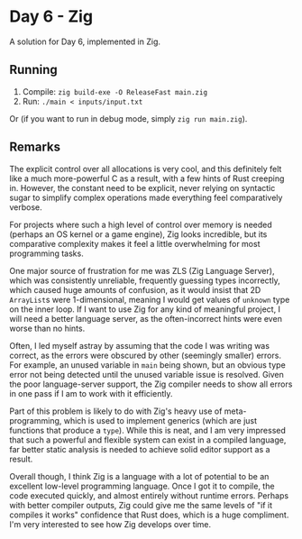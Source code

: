 # Day 6 - Zig

A solution for Day 6, implemented in Zig.

## Running

1. Compile: `zig build-exe -O ReleaseFast main.zig`
2. Run: `./main < inputs/input.txt`

Or (if you want to run in debug mode, simply `zig run main.zig`).

## Remarks

The explicit control over all allocations is very cool, and this definitely
felt like a much more-powerful C as a result, with a few hints of Rust creeping
in. However, the constant need to be explicit, never relying on syntactic sugar
to simplify complex operations made everything feel comparatively verbose.

For projects where such a high level of control over memory is needed (perhaps
an OS kernel or a game engine), Zig looks incredible, but its comparative
complexity makes it feel a little overwhelming for most programming tasks.

One major source of frustration for me was ZLS (Zig Language Server), which was
consistently unreliable, frequently guessing types incorrectly, which caused
huge amounts of confusion, as it would insist that 2D `ArrayList`s were
1-dimensional, meaning I would get values of `unknown` type on the inner loop.
If I want to use Zig for any kind of meaningful project, I will need a better
language server, as the often-incorrect hints were even worse than no hints.

Often, I led myself astray by assuming that the code I was writing was correct,
as the errors were obscured by other (seemingly smaller) errors. For example,
an unused variable in `main` being shown, but an obvious type error not being
detected until the unused variable issue is resolved. Given the poor
language-server support, the Zig compiler needs to show all errors in one pass
if I am to work with it efficiently.

Part of this problem is likely to do with Zig's heavy use of meta-programming,
which is used to implement generics (which are just functions that produce a
`type`). While this is neat, and I am very impressed that such a powerful and
flexible system can exist in a compiled language, far better static analysis is
needed to achieve solid editor support as a result.

Overall though, I think Zig is a language with a lot of potential to be an
excellent low-level programming language. Once I got it to compile, the code
executed quickly, and almost entirely without runtime errors. Perhaps with
better compiler outputs, Zig could give me the same levels of "if it compiles
it works" confidence that Rust does, which is a huge compliment. I'm very
interested to see how Zig develops over time.
